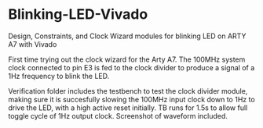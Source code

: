 # Blinking-LED-Vivado
Design, Constraints, and Clock Wizard modules for blinking LED on ARTY A7 with Vivado

First time trying out the clock wizard for the Arty A7.  The 100MHz system clock connected to pin E3 is fed to the clock divider to produce a signal of a 1Hz frequency to blink the LED. 

Verification folder includes the testbench to test the clock divider module, making sure it is succesfully slowing the 100MHz input clock down to 1Hz to drive the LED, with a high active reset initially.  TB runs for 1.5s to allow full toggle cycle of 1Hz output clock. Screenshot of waveform included.
